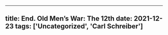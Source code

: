 
---
title: End. Old Men’s War: The 12th
date: 2021-12-23
tags: ['Uncategorized', 'Carl Schreiber']
---


